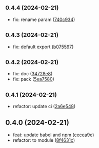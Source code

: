 ## <small>0.4.4 (2024-02-21)</small>

* fix: rename param ([740c934](https://github.com/rosmarinus-project/common-plugins/commit/740c934))



## <small>0.4.3 (2024-02-21)</small>

* fix: default export ([b075597](https://github.com/rosmarinus-project/common-plugins/commit/b075597))



## <small>0.4.2 (2024-02-21)</small>

* fix: doc ([34728e8](https://github.com/rosmarinus-project/common-plugins/commit/34728e8))
* fix: pack ([5ea7580](https://github.com/rosmarinus-project/common-plugins/commit/5ea7580))



## <small>0.4.1 (2024-02-21)</small>

* refactor: update ci ([2a6e548](https://github.com/rosmarinus-project/common-plugins/commit/2a6e548))



## 0.4.0 (2024-02-21)

* feat: update babel and npm ([cecea9e](https://github.com/rosmarinus-project/common-plugins/commit/cecea9e))
* refactor: to module ([8f4631c](https://github.com/rosmarinus-project/common-plugins/commit/8f4631c))



